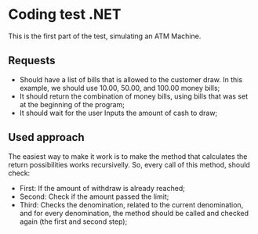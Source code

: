 # Coding test .NET
This is the first part of the test, simulating an ATM Machine.

## Requests

- Should have a list of bills that is allowed to the customer draw. In this example, we should use 10.00, 50.00, and 100.00 money bills;
- It should return the combination of money bills, using bills that was set at the beginning of the program;
- It should wait for the user Inputs the amount of cash to draw;

## Used approach

The easiest way to make it work is to make the method that calculates the return possibilities works recursivelly.
So, every call of this method, should check:
- First: If the amount of withdraw is already reached;
- Second: Check if the amount passed the limit;
- Third: Checks the denomination, related to the current denomination, and for every denomination, the method should be called and checked again (the first and second step);